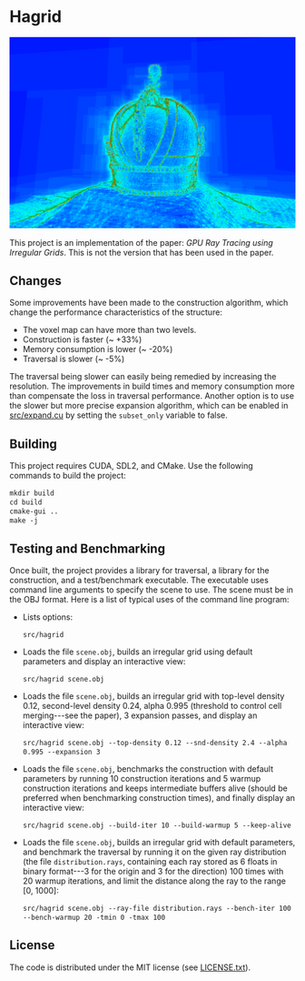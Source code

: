 # Hagrid

![Screenshot](screenshot.png)

This project is an implementation of the paper: _GPU Ray Tracing using Irregular Grids_.
This is not the version that has been used in the paper.

## Changes

Some improvements have been made to the construction algorithm, which change the performance characteristics of the structure:

- The voxel map can have more than two levels.
- Construction is faster (~ +33%)
- Memory consumption is lower (~ -20%)
- Traversal is slower (~ -5%)

The traversal being slower can easily being remedied by increasing the resolution.
The improvements in build times and memory consumption more than compensate the loss in traversal performance.
Another option is to use the slower but more precise expansion algorithm, which can be enabled in [src/expand.cu](src/expand.cu) by setting the `subset_only` variable to false.

## Building

This project requires CUDA, SDL2, and CMake. Use the following commands to build the project:

    mkdir build
    cd build
    cmake-gui ..
    make -j

## Testing and Benchmarking

Once built, the project provides a library for traversal, a library for the construction, and a test/benchmark executable. The executable uses command line arguments to specify the scene to use. The scene must be in the OBJ format. Here is a list of typical uses of the command line program:

- Lists options:

      src/hagrid

- Loads the file `scene.obj`, builds an irregular grid using default parameters and display an interactive view:

      src/hagrid scene.obj
    
- Loads the file `scene.obj`, builds an irregular grid with top-level density 0.12, second-level density 0.24, alpha 0.995 (threshold to control cell merging---see the paper), 3 expansion passes, and display an interactive view:

      src/hagrid scene.obj --top-density 0.12 --snd-density 2.4 --alpha 0.995 --expansion 3
    
- Loads the file `scene.obj`, benchmarks the construction with default parameters by running 10 construction iterations and 5 warmup construction iterations and keeps intermediate buffers alive (should be preferred when benchmarking construction times), and finally display an interactive view:

      src/hagrid scene.obj --build-iter 10 --build-warmup 5 --keep-alive
      
- Loads the file `scene.obj`, builds an irregular grid with default parameters, and benchmark the traversal by running it on the given ray distribution (the file `distribution.rays`, containing each ray stored as 6 floats in binary format---3 for the origin and 3 for the direction) 100 times with 20 warmup iterations, and limit the distance along the ray to the range [0, 1000]:

      src/hagrid scene.obj --ray-file distribution.rays --bench-iter 100 --bench-warmup 20 -tmin 0 -tmax 100

## License

The code is distributed under the MIT license (see [LICENSE.txt](LICENSE.txt)).
